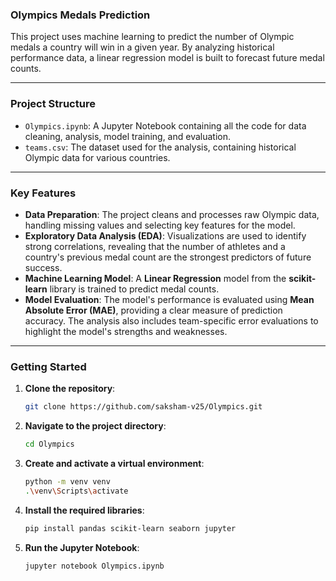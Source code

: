 ### Olympics Medals Prediction

This project uses machine learning to predict the number of Olympic medals a country will win in a given year. By analyzing historical performance data, a linear regression model is built to forecast future medal counts.

-----

### Project Structure

  * `Olympics.ipynb`: A Jupyter Notebook containing all the code for data cleaning, analysis, model training, and evaluation.
  * `teams.csv`: The dataset used for the analysis, containing historical Olympic data for various countries.

-----

### Key Features

  * **Data Preparation**: The project cleans and processes raw Olympic data, handling missing values and selecting key features for the model.
  * **Exploratory Data Analysis (EDA)**: Visualizations are used to identify strong correlations, revealing that the number of athletes and a country's previous medal count are the strongest predictors of future success.
  * **Machine Learning Model**: A **Linear Regression** model from the **scikit-learn** library is trained to predict medal counts.
  * **Model Evaluation**: The model's performance is evaluated using **Mean Absolute Error (MAE)**, providing a clear measure of prediction accuracy. The analysis also includes team-specific error evaluations to highlight the model's strengths and weaknesses.

-----

### Getting Started

1.  **Clone the repository**:
    ```bash
    git clone https://github.com/saksham-v25/Olympics.git
    ```
2.  **Navigate to the project directory**:
    ```bash
    cd Olympics
    ```
3.  **Create and activate a virtual environment**:
    ```bash
    python -m venv venv
    .\venv\Scripts\activate
    ```
4.  **Install the required libraries**:
    ```bash
    pip install pandas scikit-learn seaborn jupyter
    ```
5.  **Run the Jupyter Notebook**:
    ```bash
    jupyter notebook Olympics.ipynb
    ```


